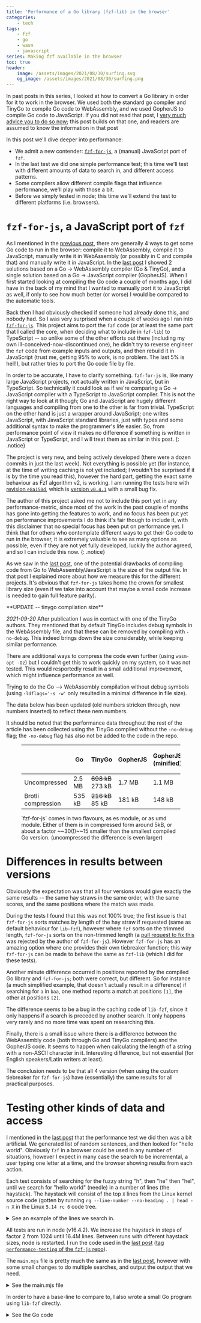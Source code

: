 ```yaml
---
title: 'Performance of a Go library (fzf-lib) in the browser'
categories:
    - tech
tags:
    - fzf
    - go
    - wasm
    - javascript
series: Making fzf available in the browser
toc: true
header:
    image: /assets/images/2021/08/30/surfing.svg
    og_image: /assets/images/2021/08/30/surfing.png
---
```


In past posts in this series, I looked at how to convert a Go library in order for it to work in the browser.
We used both the standard go compiler and TinyGo to compile Go code to WebAssembly, and we used GopherJS to compile Go code to JavaScript.
If you did not read that post, I [very much advice you to do so now](./2021-08-10-using-a-go-library-fzf-lib-in-the-browser.md); this post builds on that one, and readers are assumed to know the information in that post 

In this post we'll dive deeper into performance:
- We admit a new contender: [`fzf-for-js`](https://github.com/ajitid/fzf-for-js), a (manual) JavaScript port of `fzf`.
- In the last test we did one simple performance test; this time we'll test with different amounts of data to search in, and different access patterns.
- Some compilers allow different compile flags that influence performance, we'll play with those a bit.
- Before we simply tested in node; this time we'll extend the test to different platforms (i.e. browsers).

# `fzf-for-js`, a JavaScript port of `fzf`
As I mentioned in the [previous post](./2021-08-10-using-a-go-library-fzf-lib-in-the-browser.md), there are generally 4 ways to get some Go code to run in the browser: compile it to WebAssembly, compile it to JavaScript, manually write it in WebAssembly (or possibly in C and compile that) and manually write it in JavaScript.
In the [last post](./2021-08-10-using-a-go-library-fzf-lib-in-the-browser.md) I showed 2 solutions based on a Go → WebAssembly compiler (Go & TinyGo), and a single solution based on a Go → JavaScript compiler (GopherJS).
When I first started looking at compiling the Go code a couple of months ago, I did have in the back of my mind that I wanted to manually port it to JavaScript as well, if only to see how much better (or worse) I would be compared to the automatic tools.

Back then I had obviously checked if someone had already done this, and nobody had. So I was very surprised when a couple of weeks ago I ran into [`fzf-for-js`](https://github.com/ajitid/fzf-for-js).
This project aims to port the `fzf` code (or at least the same part that I called the core, when deciding what to include in `fzf-lib`) to TypeScript -- so unlike some of the other efforts out there (including my own ill-conceived-now-discontinued one), he didn't try to reverse engineer the `fzf` code from example inputs and outputs, and then rebuild it in JavaScript (trust me, getting 95% to work, is no problem. The last 5% is hell!), but rather tries to port the Go code file by file.

In order to be accurate, I have to clarify something.
`fzf-for-js` is, like many large JavaScript projects, not actually written in JavaScript, but in TypeScript.
So technically it could look as if we're comparing a Go → JavaScript compiler with a TypeScript to JavaScript compiler.
This is not the right way to look at it though; Go and JavaScript are hugely different languages and compiling from one to the other is far from trivial.
TypeScript on the other hand is just a wrapper around JavaScript; one writes JavaScript, with JavaScript standard libraries, just with types and some additional syntax to make the programmer's life easier.
So, from performance point of view it makes no difference if something is written in JavaScript or TypeScript, and I will treat them as similar in this post.
{: .notice}

The project is very new, and being actively developed (there were a dozen commits in just the last week).
Not everything is possible yet (for instance, at the time of writing caching is not yet included; I wouldn't be surprised if it is by the time you read this), however the hard part, getting the exact same behaviour as Fzf algorithm v2, is working.
I am running the tests here with [revision `e8a150d`](https://github.com/ajitid/fzf-for-js/tree/e8a150db6d2e452a93799f79b627eddf78897809), which is [version `v0.4.1`](https://github.com/ajitid/fzf-for-js/releases/tag/v0.4.1) with a small bug fix.

The author of this project asked me not to include this port yet in any performance-metric, since most of the work in the past couple of months has gone into getting the features to work, and no focus has been put yet on performance improvements 
I do think it's fair though to include it, with this disclaimer that no special focus has been put on performance yet.
I think that for others who contemplate different ways to get their Go code to run in the browser, it is extremely valuable to see as many options as possible, even if they are not yet fully developed, luckily the author agreed, and so I can include this now.
{: .notice}

As we saw in the [last post](./2021-08-10-using-a-go-library-fzf-lib-in-the-browser.md), one of the potential drawbacks of compiling code from Go to WebAssembly/JavaScript is the size of the output file.
In that post I explained more about how we measure this for the different projects.
It's obvious that `fzf-for-js` takes home the crown for smallest library size (even if we take into account that maybe a small code increase is needed to gain full feature parity).

<div class="notice" markdown="1">
**UPDATE -- tinygo compilation size**

*2021-09-20* After publication I was in contact with one of the TinyGo authors.
They mentioned that by default TinyGo includes debug symbols in the WebAssembly file, and that these can be removed by compiling with `-no-debug`.
This indeed brings down the size considerably, while keeping similar performance.

There are additional ways to compress the code even further (using `wasm-opt -Oz`) but I couldn't get this to work quickly on my system, so it was not tested.
This would resportedly result in a small additional improvement, which might influence performance as well.

Trying to do the Go --> WebAssembly compilation without debug symbols (using `-ldflags='-s -w'` only resulted in a minimal difference in file size).


The data below has been updated (old numbers stricken through, new numbers inserted) to reflect these nem numbers.

It should be noted that the performance data throughout the rest of the article has been collected using the TinyGo compiled without the `-no-debug` flag; the `-no-debug` flag has also not be added to the code in the repo.
</div>

<figure markdown="1">

| |Go | TinyGo | GopherJS | GopherJS (minified) | `fzf-for-js` (es) | `fzf-for-js` (umd)
|-|---|--------|----------|---------------------|-------------------|-------------------
| Uncompressed| 2.5 MB | ~~698 kB~~ 273 kB | 1.7 MB | 1.1 MB | 13.7 kB | 14.7 kB |
| Brotli compression | 535 kB | ~~216 kB~~ 85 kB | 181 kB | 148 kB | 4.9 kB | 5.2 kB |

<figcaption markdown="1">`fzf-for-js` comes in two flavours, as es module, or as umd module. Either of them is in compressed form around 5kB, or about a factor ~~30(!)~~15 smaller than the smallest compiled Go version. (uncompressed the difference is even larger)
</figcaption>
</figure>

# Differences in results between versions
Obviously the expectation was that all four versions would give exactly the same results -- the same hay straws in the same order, with the same scores, and the same positions where the match was made.

During the tests I found that this was not 100% true; the first issue is that `fzf-for-js` sorts matches by length of the hay straw if requested (same as default behaviour for `lib-fzf`), however where `fzf` sorts on the trimmed length, `fzf-for-js` sorts on the non-trimmed length (a [pull request to fix this](https://github.com/ajitid/fzf-for-js/pull/72) was rejected by the author of `fzf-for-js`).
However `fzf-for-js` has an amazing option where one provides their own tiebreaker function; this way `fzf-for-js` can be made to behave the same as `fzf-lib` (which I did for these tests).

Another minute difference occurred in positions reported by the compiled Go library and `fzf-for-js`; both were correct, but different. So for instance (a much simplified example, that doesn't actually result in a difference) if searching for `a` in `baa`, one method reports a match at positions `[1]`, the other at positions `[2]`.

The difference seems to be a bug in the caching code of `lib-fzf`, since it only happens if a search is preceded by another search.
It only happens very rarely and no more time was spent on researching this.

Finally, there is a small issue where there is a difference between the WebAssembly code (both through Go and TinyGo compilers) and the GopherJS code.
It seems to happen when calculating the length of a string with a non-ASCII character in it.
Interesting difference, but not essential (for English speakers/Latin writers at least).

The conclusion needs to be that all 4 version (when using the custom tiebreaker for `fzf-for-js`) have (essentially) the same results for all practical purposes.

# Testing other kinds of data and access
I mentioned in the [last post](./2021-08-10-using-a-go-library-fzf-lib-in-the-browser.md) that the performance test we did then was a bit artificial.
We generated list of random sentences, and then looked for "hello world".
Obviously `fzf` in a browser could be used in any number of situations, however I expect in many case the search to be incremental, a user typing one letter at a time, and the browser showing results from each action.

Each test consists of searching for the fuzzy string "h", then "he" then "hel", until we search for "hello world" (needle) in a number of lines (the haystack).
The haystack will consist of the top `X` lines from the Linux kernel source code (gotten by running `rg --line-number --no-heading . | head -n X` in the Linux `5.14 rc 6` code tree.

<details markdown="1">
<summary>See an example of the lines we search in.</summary>
```
sound/last.c:22:		}
sound/last.c:23:	}
sound/last.c:24:	if (ok == 0)
sound/last.c:25:		printk(KERN_INFO "  No soundcards found.\n");
sound/last.c:26:	return 0;
sound/last.c:27:}
sound/last.c:29:late_initcall_sync(alsa_sound_last_init);
kernel/configs.c:1:// SPDX-License-Identifier: GPL-2.0-or-later
kernel/configs.c:2:/*
kernel/configs.c:3: * kernel/configs.c
kernel/configs.c:4: * Echo the kernel .config file used to build the kernel
kernel/configs.c:5: *
kernel/configs.c:6: * Copyright (C) 2002 Khalid Aziz <khalid_aziz@hp.com>
kernel/configs.c:7: * Copyright (C) 2002 Randy Dunlap <rdunlap@xenotime.net>
kernel/configs.c:8: * Copyright (C) 2002 Al Stone <ahs3@fc.hp.com>
kernel/configs.c:9: * Copyright (C) 2002 Hewlett-Packard Company
kernel/configs.c:10: */
kernel/configs.c:12:#include <linux/kernel.h>
kernel/configs.c:13:#include <linux/module.h>
kernel/configs.c:14:#include <linux/proc_fs.h>
kernel/configs.c:15:#include <linux/seq_file.h>
kernel/configs.c:16:#include <linux/init.h>
kernel/configs.c:17:#include <linux/uaccess.h>
kernel/configs.c:19:/*
kernel/configs.c:20: * "IKCFG_ST" and "IKCFG_ED" are used to extract the config data from
kernel/configs.c:21: * a binary kernel image or a module. See scripts/extract-ikconfig.
kernel/configs.c:22: */
kernel/configs.c:23:asm (
kernel/configs.c:24:"	.pushsection .rodata, \"a\"		\n"
kernel/configs.c:25:"	.ascii \"IKCFG_ST\"			\n"
kernel/configs.c:26:"	.global kernel_config_data		\n"
kernel/configs.c:27:"kernel_config_data:				\n"
kernel/configs.c:28:"	.incbin \"kernel/config_data.gz\"	\n"
kernel/configs.c:29:"	.global kernel_config_data_end		\n"
kernel/configs.c:30:"kernel_config_data_end:			\n"
kernel/configs.c:31:"	.ascii \"IKCFG_ED\"			\n"
kernel/configs.c:32:"	.popsection				\n"
kernel/configs.c:33:);
kernel/configs.c:35:#ifdef CONFIG_IKCONFIG_PROC
kernel/configs.c:37:extern char kernel_config_data;
kernel/configs.c:38:extern char kernel_config_data_end;
kernel/configs.c:40:static ssize_t
kernel/configs.c:41:ikconfig_read_current(struct file *file, char __user *buf,
kernel/configs.c:42:		      size_t len, loff_t * offset)
kernel/configs.c:43:{
kernel/configs.c:44:	return simple_read_from_buffer(buf, len, offset,
kernel/configs.c:45:				       &kernel_config_data,
kernel/configs.c:46:				       &kernel_config_data_end -
kernel/configs.c:47:				       &kernel_config_data);
kernel/configs.c:48:}
kernel/configs.c:50:static const struct proc_ops config_gz_proc_ops = {
kernel/configs.c:51:	.proc_read	= ikconfig_read_current,
kernel/configs.c:52:	.proc_lseek	= default_llseek,
kernel/configs.c:53:};
kernel/configs.c:55:static int __init ikconfig_init(void)
kernel/configs.c:56:{
kernel/configs.c:57:	struct proc_dir_entry *entry;
kernel/configs.c:59:	/* create the current config file */
kernel/configs.c:60:	entry = proc_create("config.gz", S_IFREG | S_IRUGO, NULL,
kernel/configs.c:61:			    &config_gz_proc_ops);
kernel/configs.c:62:	if (!entry)
kernel/configs.c:63:		return -ENOMEM;
kernel/configs.c:65:	proc_set_size(entry, &kernel_config_data_end - &kernel_config_data);
kernel/configs.c:67:	return 0;
kernel/configs.c:68:}
kernel/configs.c:70:static void __exit ikconfig_cleanup(void)
kernel/configs.c:71:{
kernel/configs.c:72:	remove_proc_entry("config.gz", NULL);
kernel/configs.c:73:}
kernel/configs.c:75:module_init(ikconfig_init);
kernel/configs.c:76:module_exit(ikconfig_cleanup);
kernel/configs.c:78:#endif /* CONFIG_IKCONFIG_PROC */
kernel/configs.c:80:MODULE_LICENSE("GPL");
kernel/configs.c:81:MODULE_AUTHOR("Randy Dunlap");
kernel/configs.c:82:MODULE_DESCRIPTION("Echo the kernel .config file used to build the kernel");
block/blk-core.c:1:// SPDX-License-Identifier: GPL-2.0
block/blk-core.c:2:/*
block/blk-core.c:3: * Copyright (C) 1991, 1992 Linus Torvalds
block/blk-core.c:4: * Copyright (C) 1994,      Karl Keyte: Added support for disk statistics
block/blk-core.c:5: * Elevator latency, (C) 2000  Andrea Arcangeli <andrea@suse.de> SuSE
block/blk-core.c:6: * Queue request tables / lock, selectable elevator, Jens Axboe <axboe@suse.de>
block/blk-core.c:7: * kernel-doc documentation started by NeilBrown <neilb@cse.unsw.edu.au>
block/blk-core.c:8: *	-  July2000
block/blk-core.c:9: * bio rewrite, highmem i/o, etc, Jens Axboe <axboe@suse.de> - may 2001
block/blk-core.c:10: */
block/blk-core.c:12:/*
block/blk-core.c:13: * This handles all read/write requests to block devices
block/blk-core.c:14: */
block/blk-core.c:15:#include <linux/kernel.h>
block/blk-core.c:16:#include <linux/module.h>
block/blk-core.c:17:#include <linux/backing-dev.h>
block/blk-core.c:18:#include <linux/bio.h>
block/blk-core.c:19:#include <linux/blkdev.h>
block/blk-core.c:20:#include <linux/blk-mq.h>
block/blk-core.c:21:#include <linux/blk-pm.h>
block/blk-core.c:22:#include <linux/highmem.h>
block/blk-core.c:23:#include <linux/mm.h>
block/blk-core.c:24:#include <linux/pagemap.h>
block/blk-core.c:25:#include <linux/kernel_stat.h>
block/blk-core.c:26:#include <linux/string.h>
```
</details>

All tests are run in node (v16.4.2).
We increase the haystack in steps of factor 2 from 1024 until 16.4M lines.
Between runs with different haystack sizes, node is restarted.
I run the code used in the [last post](./2021-08-10-using-a-go-library-fzf-lib-in-the-browser.md) ([tag `performance-testing` of the `fzf-js` repo](https://github.com/reinhrst/fzf-js/releases/tag/performance-testing)).

The `main.mjs` file is pretty much the same as in the [last post](./2021-08-10-using-a-go-library-fzf-lib-in-the-browser.md), however with some small changes to do multiple searches, and output the output that we need.

<details markdown="1">
<summary>See the main.mjs file</summary>
The version compatible with the Go interface
```javascript
import {createReadStream} from "fs"
import {Writable} from "stream"


function memoryUsageInMiB() {
  const memUsage = process.memoryUsage()
  let memUsageMiB = {}
  for (let key in memUsage) {
    memUsageMiB[key] = memUsage[key] / 1024 / 1024
  }
  return memUsageMiB
}

function increase(s, start) {
  let items = []
  for (let i=start; i <= s.length; i++) {
    items.push(s.slice(0, i));
  }
  return items
}

const filename = process.argv[2]

let startTime = Date.now()

function logTime(message) {
  const now = Date.now()
  console.log(message, now, now - startTime)
}

async function readLinesFromFile(filename) {
  const p = new Promise((resolve, _reject) => {

    let buffer = ""
    const lines = []
    const writableStream = new Writable({
      write: (chunk, _encoding, next) => {
        buffer += chunk.toString()
        let index
        while ((index = buffer.indexOf("\n")) != -1) {
          lines.push(buffer.slice(0, index))
          buffer = buffer.slice(index + 1)
        }
        next()
      },
      final: (callback) => {
        if (buffer.length > 0) {
          lines.push(buffer)
        }
        callback()
        resolve(lines)
      }
    })
    createReadStream(filename, "utf-8").pipe(writableStream)
  })
  return p
}

console.log("fzf-type:", process.argv[1].split("/").slice(-2, -1)[0])
logTime("start")
import {Fzf} from "./index.mjs"
logTime("js/wasm loaded")
const lines = await readLinesFromFile(filename)
logTime(`lines.txt loaded: ${lines.length} lines`)

SetStartTime("" + startTime)
logTime("startTimeSet")

const needles = [
  ...increase("hello world", 1)
]

const myFzf = new Fzf(lines)
logTime("Fzf initialized")
let searchStartTime = Date.now()
let searchTotalTime = 0
let i = 0

myFzf.addResultListener((result) => {
  logTime("Search done")
  console.log("Searching for '" + result.needle + "' resulted in " + result.matches.length + " results.")
  const timePassed = Date.now() - searchStartTime
  searchTotalTime += timePassed
  console.log("---", filename, timePassed, searchTotalTime, result.needle)
  setTimeout(searchNext, 0)
})

function searchNext() {
  if (i < needles.length) {
    searchStartTime = Date.now()
    myFzf.search(needles[i++]);
  } else {
    console.log(memoryUsageInMiB())
  }
}

searchNext()
```

The `fzf-for-js` has a slightly different ending:
```javascript
const myFzf = new Fzf(lines, {match: extendedMatch, tiebreakers: [ byLengthAsc ]})
logTime("Fzf initialized")
let searchStartTime
let searchTotalTime = 0

for (const needle of needles) {
  searchStartTime = Date.now()
  console.log("Search start: ", needle)
  let result = myFzf.find(needle)
  console.log("done")
  logTime("Search done")
  console.log("Searching for '" + needle + "' resulted in " + result.length + " results.")
  const timePassed = Date.now() - searchStartTime
  searchTotalTime += timePassed
  console.log("---", filename, timePassed, searchTotalTime, needle)
}
console.log(memoryUsageInMiB())
```
</details>

In order to have a base-line to compare to, I also wrote a small Go program using `lib-fzf` directly.

<details markdown="1">
<summary>See the Go code</summary>
```go
package main

import (
    "github.com/reinhrst/fzf-lib"
    "time"
    "os"
    "bufio"
    "fmt"
)

var startTime int

func now() int {
    return int(time.Now().UnixNano() / 1e6)
}

func logTime(message string) {
    t := now()
    println(message, t, t - startTime)
}

func increment(s string) []string {
    var list []string
    for i := 0; i< len(s); i++ {
        list = append(list, s[:i + 1])
    }
    return list
}


func main() {
    println("fzf-type: go-native")
    logTime("start")
    filename := os.Args[1]
    file, err := os.Open(filename)
    if err != nil {
        fmt.Println(err)
    }
    defer file.Close()
 
    scanner := bufio.NewScanner(file)
    var lines []string
    for scanner.Scan() {
        line := scanner.Text()
        if (line != "") {
            lines = append(lines, line)
        }
    }
    logTime(fmt.Sprintf("lines.txt loaded: %d lines", len(lines)))

    var startSearch int
    var totalSearch int
    myFzf := fzf.New(lines, fzf.DefaultOptions())
    logTime("Fzf initialized")
    needles := increment("hello world")
    for _, needle := range needles {
        startSearch = now()
        myFzf.Search(needle)
        result, more := <- myFzf.GetResultChannel()
        if !more {
            break;
        }
        elapsed := now() - startSearch
        totalSearch += elapsed
        println("Searching for '" + needle + "' resulted in", len(result.Matches), "results")
        println("---", filename, elapsed, totalSearch, needle)
        println("+++", filename, elapsed, totalSearch, needle)
    }

}
```
</details>

## Memory
Let's start by seeing how much memory each process uses.

I use `time -v` to print memory information after a process has ended, and record the `Maximum resident set size (kbytes):` line.
Node is started using the `--max-old-space-size=15000` parameter, in order to give it (almost) all memory I have in my laptop.
Below are the results.

Obviously memory increases with haystack size.
In order to get meaningful plots, we will plot memory and execution time in this article always divided by haystack size.

Data is also available in table-format (but hidden), click the "See memory usage table" message below to see the table data.

<details markdown="1">
<summary>See memory usage table</summary>
<figure markdown="1">

{% include_relative tables/images/2021/08/30/memory_per_straw.md %}

<figcaption>Memory in MiB (Memory divided by haystack size in kiB)</figcaption>
</figure>
</details>

{%include figure
    image_path="/assets/images/2021/08/30/memory_per_straw.svg"
    alt="graph of memory usage"
    caption="Memory divided by haystack size (obviously) decreases with increasing haystack (since overhead is smaller percentage). Relative differences are interesting."
%}

Note that I'm pushing the system to the limit, and not all compilation methods deal well with large input files (they give out-of-memory errors), hence the gaps.
Only native Go and `fzf-for-js` manage to deal with a haystack size of 2M and 4M, and only native Go is able to do 16M.

## Execution time

The execution time is the time from the moment we have finished reading the haystack into JavaScript (but not yet inited the Fzf object), until the last search finishes.

In the graph I show how the time is used: the lowest (darker) block is the time spent in `new Fzf()`, basically loading the haystack into fzf.
The blocks above are each for 1 extra typed letter; so the second block from the bottom is for searching "h", the third is for "he", the fourth for "hel", etc.
The lighter blocks on top are for when the needle starts to be 2 words, so "hello ", "hello w", "hello wo", etc.

<details markdown="1">
<summary>See execution time table</summary>
<figure markdown="1">
{% include_relative tables/images/2021/08/30/performance.md %}

<figcaption>Total time in seconds (time divided by haystack size in microseconds). Note that this is the time for the init plus 11 searches combined, not the time for a single search.</figcaption>
</figure>
</details>

{%include figure
    image_path="/assets/images/2021/08/30/performance.svg"
    alt="graph of execution time"
    caption="Execution time divided by haystack size. The Go (native) bars are so small as to be almost invisible."
%}

There are a number of interesting observations in this graph.

First (and I think it will not surprise anyone) is that native Go code is the fastest (almost invisible in the graph).
It does help that Native Go is the only one that is able to use multiple cores (see also my [previous post](./2021-08-10-using-a-go-library-fzf-lib-in-the-browser.md)), but also, `fzf` was optimised to run super fast, on native Go.

Next, for relatively small haystack sizes (until <katex-inline>2^{12}</katex-inline> = 4096), Go and TinyGo seem to offer the fastest solutions -- although total runtime for the full iteration (init + 11 searches) is around 100ms at this numbers, so it's questionable that it actually matters much which is faster here.
For larger sizes, `fzf-for-js` is about twice as fast as Go and TinyGo.
GopherJS always is the slowest solution.

At larger haystack sizes, performance starts to suffer a lot.
Especially TinyGo suffers here; at a haystack of 1M, total runtime goes from 23 seconds (for 512k straws) to over 600 seconds.
At haystack size of 2M, searching it takes more than 7 hours (as compared to 2 seconds for native Go ;)).
This is all due to runaway Garbage Collection, as we'll see later.

Something else that can be seen is that for all methods except `fzf-for-js`, contributions of the light-coloured searches (search for "hello " + something) is very small.
This is because `fzf-lib` uses its cache to quickly limit the search-set to only those straws that matched "hello", meaning that any additional search is relatively fast.
As mentioned, `fzf-for-js` does not have caching yet, so the contribution of the light-coloured items is much larger.

The goal of this blog is not to pick a winner, but `fzf-for-js` is clearly the winner here ;) , since it performs fastest (of all web-based solutions), and does not crash for large haystacks.

## Execution time: Search algorithm only
We saw [in the last post on the subject](./2021-08-10-using-a-go-library-fzf-lib-in-the-browser.md), that a large part of execution time for the WebAssembly based solutions is spent on copying/encoding/decoding data between Go/WebAssembly and JavaScript.
In that post I showed a quick speedup using JSON, and proposed some solutions to further speed up this interface.
True enough, a large part of the execution time seen in the previous section, is spent on transferring data between the two layers.

Rather than looking for specific speedups now, it may be interesting to take the idea to its extreme: measure only the clean running time of of the algorithm, not caring about the setup  (`new Fzf()`) cost or the time it takes to send the search request from JavaScript to Go, or the result back.
This will obviously not influence the go-native timings, or `fzf-for-js`.
GopherJS may see a very small speedup, but the WebAssembly code should benefit a lot from this.

<details markdown="1">
<summary>See algorithm execution time table</summary>
<figure markdown="1">

{% include_relative tables/images/2021/08/30/performance-per-straw-no-interface.md %}

<figcaption>Total time in seconds (time divided by haystack size in microseconds)</figcaption>
</figure>
</details>

{%include figure
    image_path="/assets/images/2021/08/30/performance-per-straw-no-interface.svg"
    alt="graph of execution time for the core algorithm"
    caption="Execution time divided by haystack size (only the algorithm)"
%}

Both Go and TinyGo now perform better than `fzf-for-js` up until 2<sup>18</sup> = 250k items in the haystack; however at closer inspection one can see that searching the first five strings ("h", "he", "hel", "hell", and "hello") the three methods are pretty similar.
Only in the light part of the bar does `fzf-for-js` spend much more time than the WebAssembly methods.
This is due to the fact that `lib-fzf` relies heavily on caching here; it only searches in the (cached) subset of lines that match "hello".
As I mentioned before, caching is on the roadmap for `fzf-for-js`, which should make it just as fast as the two WebAssembly based methods.

I should stress again that this test is only on the pure algorithm, without returning the data to JavaScript; returning data to JavaScript is instantaneous for `fzf-for-js`, where for the other 2 methods there is overhead, no matter how many smart tricks one uses there.

From careful inspection of the graph, another interesting thing can be observed.
(Especially) TinyGo sometimes has long delays in places where one would not expect them; for instance at 2<sup>17</sup> and 2<sup>18</sup> we see pink blocks that are much taller than the ones below them, meaning that a search for a longer string too much longer (there are even long light-pink blocks, for searches that should have been near instantaneous).

Obviously the system is doing more work than it needs to during that time, so there is possibility for further optimisation.
I have a strong hunch that this is due to the garbage collector ([also due to Surma's experience with this](https://surma.dev/things/js-to-asc/index.html)); we'll look at this in the next section.

## Play with the Garbage Collection
Both Go and JavaScript use [Garbage Collection](https://en.wikipedia.org/wiki/Garbage_collection_(computer_science)), a method to determine which parts of memory are no longer needed and can be reused.
When compiling Go to WebAssembly, one of the items that is compiled in, is this Garbage Collection.
Without going too much into detail, the overhead of Garbage Collection can in certain cases result in considerable slowdown.
Especially if we see unexpected hick-ups (as I showed in the last section; places where there is a slowdown that I cannot explain from the way the algorithm works), Garbage Collection is a good suspect.

Rather than looking too much into the details of Garbage Collection (there are many better resources out there for that), let's just see what happens when we switch it off altogether.
This is obviously a bad idea unless you know what you're doing; switching off Garbage Collection means that memory usage will only every grow, never contract; we only switch it off to see what happens to the speed; **don't do this at home on your production code!!!**.

Go allows switching off Garbage Collection at runtime using `debug.SetGCPercent(-1)`.
In TinyGo this is not supported, however TinyGo has a compiler option `--gc=leaking`, which also switches off Garbage Collection.
GopherJS (and `fzf-forjs`) use JavaScript Garbage Collection, and this is not something we can switch off.

Below you can see the results with GC on vs GC off; GopherJS and `fzf-for-js` are not present since we cannot control GC there.
We again show only the time in the algorithm itself, not the time used for communicating with JavaScript.

<details markdown="1">
<summary>See algorithm execution time table</summary>
<figure markdown="1">

{% include_relative tables/images/2021/08/30/performance-no-gc.md %}

<figcaption>Total time in seconds (time divided by haystack size in microseconds)</figcaption>
</figure>
</details>

{%include figure
    image_path="/assets/images/2021/08/30/performance-no-gc.svg"
    alt="graph of execution time for the core algorithm"
    caption="Execution time divided by haystack size (only the algorithm)"
%}


For native Go, there is only a small speed-up from switching off the GC.
Go WebAssembly is a slightly more complex story: for relatively small hay stack sizes, the version without GC performs 10-20% better, however at larger sizes (from 500k items), when the memory pressure is larger, the non-GC version performs worse, and it runs out of memory at 2M items (whereas the version with GC still manages to complete).

TinyGo however is the big surprise (note that TinyGo was also the one where we saw most memory issues before).
The non-GC version is not only 80% (!) faster than the GC version, it is only twice as slow as the native Go version (and remember that the native Go version actually runs multi-core, whereas TinyGo runs single-core; I also quickly compared it to single-core native Go, and it's pretty much the same speed).
TinyGo with Garbage Collection also chocked (for all practical purposes) on a haystack of 2M items, taking multiple hours to complete; without GC it finishes in a couple of seconds.

There is [an interesting article](https://aykevl.nl/2020/09/gc-tinygo) about the TinyGo Garbage Collector; the conclusion is that TinyGo has a very simple GC, which has some advantages (it's small) and disadvantages (it's slow); please read the whole article for nuance.
Also, GC gets slower with the amount of allocated memory; this is fine when used on 64kB RAM on a microcontroller, but (as we see) a large problem on WebAssembly with multiple gigabytes allocated.

<div class="notice" markdown="1">
**Update**

*2021-09-20* Before publication I reached out to Ayke van Laethem, the author of [the article linked above](https://aykevl.nl/2020/09/gc-tinygo) (and as it turned out the person who wrote the GC for TinyGo :)) for a comment.
Because of different reasons I unfortunately only manage to include the reply today (link to WebAssembly GC proposal is mine).

*The GC is indeed not very well optimized yet, as you found out. I wrote it so that there was a GC at all (Go is hard to use without GC) but very little work has gone into optimizing it. In general, most work on TinyGo is focused on correctness and compatibility. There are a few ways in which it can be optimized:*
* *The GC itself is incredibly simple. It's basically the same GC as is used in MicroPython. It's probably possible to optimize it algorithmically.*
* *One specific optimization that will likely have a big effect, is making sure there is enough room for the GC to work. Right now, if there are 10 allocations in a row that all allocate 16 bytes, and there are only 32 bytes left in the available memory space, it will run the GC 5 times which is obviously very inefficient. Simply making the heap area larger in this case would solve this performance cliff. This might be a relatively small change.*
* *There is work on a [native GC for WebAssembly](https://github.com/WebAssembly/gc) (reusing the JavaScript GC already built into browsers). I'm following this with great interest. If this GC lands in browsers and is usable from TinyGo/LLVM, I think this will improve performance massively because browsers have already optimized their GC a lot.*

*So this will likely improve in the future, but when and how is still a bit uncertain.*


As I mentioned before, I would be very interested to see how TinyGo will perform with a faster GC implementation!
</div>

### Memory usage and garbage collection
It's obviously interesting to see what happens to the memory footprint if we switch off Garbage Collection.
We can see that GC results in less memory being used, however we are doing a very limited test.
A lot of memory will be allocated to initialize `Fzf()` which will never be returned or reused until the program ends.
Then each search allocates memory to store the result; in theory this memory could be GC'd and reused after each iteration, however (and this is just a hunch) I expect these memory slices to be relatively small compared to the rest of the memory used.
As a result, there is little memory that can be cleared are reused.

If we were (for instance) to do many more searches (especially many with large result sets), or we were to create and destroy multiple Fzf() objects in a row, we should see real differences here.

<details markdown="1">
<summary>See memory usage table</summary>
<figure markdown="1">

{% include_relative tables/images/2021/08/30/memory-no-gc.md %}

<figcaption>Memory in MiB (Memory divided by haystack size in kiB)</figcaption>
</figure>
</details>

{%include figure
    image_path="/assets/images/2021/08/30/memory-no-gc.svg"
    alt="graph of memory usage"
    caption="Memory divided by haystack size"
%}

### Conclusion (of non-GC work)
It is very impressive that TinyGo (without GC) is almost as fast as native Go.
This statement comes with 2 big Buts though:
- You should almost never every run in production with GC disabled, and with GC it's getting very slow when allocated memory grows.
- The timings we show here are only for the pure algorithm; I don't measure the time for communicating with JavaScript. For example, for 500k items, TinyGo went from 7 seconds to 1 second by switching off GC, however if we take the end-to-end run into account (including JS), it goes from 21 seconds down to 10 seconds, a good improvement but still slower than `fzf-for-js`'s 7 seconds.

I do think that we can draw some conclusions however from the results in this section:
- Considering that the TinyGo (no GC) code is almost as fast as single-core native Go code shows to me that the TinyGo WebAssembly compiler is very capable (which may make sense considering that it's actually using LLVM to do the compilation).
- It also shows that TinyGo will need to work on their Garbage Collection algorithm if they want to compete seriously in the WebAssembly arena.
- It shows that WebAssembly code *can* actually be as fast as native code; at least, for the `fzf` algorithm.

Especially the last line is interesting.
It means that if someone were to write `lib-fzf` in C (without Garbage Collection; or write it in Go in such a way that Garbage Collection would not be necessary) and compile it to WebAssembly, it would be able to run at near-native speed (even without multi-core support; adding threading to this is a more complicated issue).

## Testing in browsers
Node gives us a nice place to test a bunch of settings, however in the end we want to know how the different solutions perform in the browser.
There is obviously a huge combination of hardware/browsers/browser versions we can test, however I decided to limit my tests to the late-2020 M1 MacBook Pro, and the summer-2021 versions of Safari (14.1.2), Firefox (91.0.2), Chrome (92.0.4515.159) and Microsoft Edge (92.0.902.78), all Apple Silicon Native versions.

For the browser-tests we go back to measuring the full end-to-end time again, so including the setup of Fzf and communication with JavaScript.
The things we're most interested in is determining if there is a difference between the browsers and Node, and possibly certain methods work better in certain browsers than in others.
The investigation we made about the influence of time lost in the Go-JavaScript interface and in Garbage Collection should be equally valid for the browser.

In order to run the tests in the browser, we use the [WebDriver protocol](https://webdriver.io/docs/api/webdriver) to start a new browser session and execute the commands.
In the JavaScript code, we define a promise that resolves into the `console.log` messages, when execution is done.
We can wait on this promise from WebDriver, and get back the result -- there is a 30 second timeout on this call, so we just call it a couple of times, making sure that in the end we get a result.

```bash
PORT=$1
DIRECTORY=$2
FILENAME=$3

echo '**************' ../$FILENAME $DIRECTORY $PORT

SESSION_ID=$(curl -s -X POST "localhost:${PORT}/session" --data '{"capabilities": {}}' -H "Content-Type: application/json; charset=utf-8" | jq '.value.sessionId' | sed 's/"//g'); echo $SESSION_ID
curl -s -X POST "localhost:${PORT}/session/$SESSION_ID/url" --data '{"url": "http://localhost:8000/'"${DIRECTORY}"'/index.html?filename=../'"${FILENAME}"'"}' -H "Content-Type: application/json; charset=utf-8" > /dev/null
for i in $(seq 10); do 
    # just call this multiple times, to avoid the default timeout; if it's done,
    # it should return instantly
    curl -s -X POST "localhost:$PORT/session/${SESSION_ID}/execute/sync" --data '{"script": "{return window.donelogPromise}", "args": []}' -H "Content-Type: application/json; charset=utf-8" > /dev/null
done
echo $(curl -s -X POST "localhost:$PORT/session/${SESSION_ID}/execute/sync" --data '{"script": "{return window.donelogPromise}", "args": []}' -H "Content-Type: application/json; charset=utf-8" | jq .value | sed -E 's/^"|"$//g')
curl -s -X DELETE "localhost:$PORT/session/"$SESSION_ID -H "Content-Type: application/json; charset=utf-8" > /dev/null
```

This obviously results in a whole lot of data, which I've tried to make understandable in different formats; I fear I only succeeded up to a point.

<details markdown="1">
<summary>See browser performance table</summary>
<figure markdown="1">

{% include_relative tables/images/2021/08/30/performance-browsers.md %}

<figcaption>Total time in seconds (time divided by haystack size in microseconds)</figcaption>
</figure>
</details>

{%include figure
    image_path="/assets/images/2021/08/30/performance-browsers.svg"
    alt="graph of performance in browsers"
    caption="Execution time divided by haystack size for Node and browsers"
%}

In the graph above we look at different haystack sizes (x axis), different methods (colours) and then each element has 5 bars, from dark to light.
From left to right (dark to light) these stand for running the code in Node, Firefox, Chrome, Safari and Edge.
So for instance the pink data at 2<sup>17</sup> show that Safari (the fourth bar) ran TinyGo with a haystack size of 128k items the fastest, then Node (1st), then Firefox(2nd), then Chrome (3rd) and finally Edge (the 5th bar).

Even though this data is a bit hard to interpret, we can see some patterns:
- `fzf-for-js` performs best across all browsers
- Node and Chrome perform persistently very good with `fzf-for-js`, Firefox is the worst.
- Firefox (and to a lesser extend Edge) perform badly with GopherJS as well -- note that this is the other JavaScript based fzf.
- On the other hand, Firefox and Safari are fastest at running the Go WebAssembly code (not so much TinyGo, but I expect this is because of the Garbage Collection problems).
- Safari gives up first memory-wise; it refuses to do TinyGo at 1M haystack size, and Go at 2M. It should be noted that I didn't check whether different browsers have different memory space available for JavaScript; it may just be this.
- Edge seems to be twice as slow in WebAssembly as the other browsers.
- Edge and Firefox have most problems with TinyGo, with TinyGo in Edge even at 128k items being about 5-10 times slower than `fzf-for-js`.

------

# Conclusions
When I started this project, I had some questions in mind that I wanted answered.
I will go through them below and give answers.

## If I have a non-trivial Go library like Fzf and I want use it in the browser, how would I go about it
There are three methods for automatically compiling your work into something that runs in the browser: the native Go compiler can compile to WebAssembly, TinyGo can compile to WebAssembly and GopherJS can compile your work into JavaScript.

Of these three methods, only TinyGo gave some problems that it needed the Regular Expressions removed from the source code (because of a bug) and replace one function because it wasn't supported.

An issue with all three methods is that it leads to relatively large file sizes (hundreds of kilobytes to several megabytes) that will need to be transferred to the client.

One needs to create an interface in order to allow communication between the Go and JavaScript code (at least an interface on the Go side, best is to also make one on the JavaScript side); although a recent [question on StackOverflow suggests that maybe this is not necessary](https://stackoverflow.com/questions/67978442/go-wasm-export-functions).

## What about the performance
Performance of the Go code itself ranges from the same speed as single-core native Go code (TinyGo, when Garbage Collection is not making a mess) to about 20 times slower (for GopherJS)
It should be noted here that no special work was done on `fzf-lib` to improve performance in a JavaScript environment, so possibly the factor 20 could go down.

Garbage Collection has a large influence on the performance of TinyGo, so much that at larger datasets TinyGo becomes hundreds of times slower than without GC; if you can manage to write code that doesn't need GC, TinyGo is amazing for performance.

Performance of the Go code itself is only part of the equation though; in my tests the interface between Go and JavaScript took up more time than the Go code itself; this is only an issue for WebAssembly-based methods.
In the [previous post](./2021-08-10-using-a-go-library-fzf-lib-in-the-browser.md) I suggested some solutions, including sending complex arrays as JSON objects, and minimising the amount of data that has to be transferred.
So even though there are solutions, they do require extra work, which may be better spent doing other things.

Performance can fluctuate between browsers, especially Firefox and Edge are often a factor 2 or 3 slower with JavaScript code, and Edge generally runs the Go WebAssembly code twice as slow as other browsers.
TinyGo's performance in browsers is all over the place (especially in Chrome and Edge; sometimes a factor 5 slower), probably because the Garbage Collector reacts differently in different environments.

## Should I consider rewriting it in JavaScript
When I started this blog series, I fully intended to write an fzf implementation in JavaScript in order to compare performance.
Luckily just before I started, I found out that [someone had already done so](https://github.com/ajitid/fzf-for-js) and created `fzf-for-js`.
When I contacted its author, he informed me he didn't think `fzf-for-js` was ready to compete in any performance comparisons yet, since it was still early in its development; I convinced the author to at least let me try and see where the code is.

First of all, the JavaScript code is only 14kB (and 5kB when compressed), meaning it is a factor 30 to 100 smaller than the compiled `fzf-lib` code.

This implementation is about 10 times as slow as the native Go code; as mentioned in the text above, the version I tested did not yet have result caching, which (when implemented) should make it twice as fast.

Because it is pure JavaScript, it doesn't have any performance issues with the interface between JavaScript and Go.
All this means that in end-to-end tests `fzf-for-js` is the fastest, and even if we look at pure algorithm it's much faster than GopherJS and only twice as slow as the WebAssembly versions (which means that once caching is implemented, it should be just as fast).

Additional benefit of having the code in JavaScript is obviously the extensibility (e.g. `fzf-for-js` allows arbitrary sorting functions to determine the sort order of results, whereas the Go code only allows a limited number of sorters).

The code also runs very stably in browsers, with runs in Firefox being about 2 times slower (but as mentioned before, Firefox seems to be slower in executing JavaScript code than other browsers).

So, answering the question of whether one *should* rewrite a Go library into pure JavaScript/TypeScript rather than compiling it with automatic tools, this all depends on the requirements (and note that this is just my experience from this one project).
Compiling is a lot faster, and less error-prone, however both performance and size of a solution written directly in JavaScript/TypeScript are better; and fine-tuning is easier.

In the end, I would say that if you need something that is not going to be the core of your business, where you don't just want to rewrite it to learn from it, and where download size is not that important, automatically compiling from Go is probably the better solution (in this case, use the Go native WebAssembly compiler, which has a much more stable performance than TinyGo).
However if you want something better, you probably want to rewrite it!

## Should I consider rewriting it in something that compiles efficiently into WebAssembly
If you really care about speed, you probably want to go one step further and make something that compiles to optimised WebAssembly.
TinyGo without GC shows that WebAssembly can run at almost the same speed as natively compiled Go.

It should (could) be possible to rewrite the Go library in such a way that it doesn't need GC, in which case TinyGo without GC compilation could be used to get optimised WebAssembly code.
Alternatively one could rewrite the code anew in C (or possibly something like [AssemblyScript](https://www.assemblyscript.org));
After my recent experiences with Garbage Collection, I would be hesitant to use a language that uses GC, however this may not be fully justified.

## How does WebAssembly measure up against JavaScript
It used to be simple: interpreted code was a factor 50-100 slower than compiled code, so if you wanted fast code, you chose compiled (Assembly) code.
These days it's less clear; as you can see from the conclusions above, pure JavaScript comes within a factor 5 of optimal WebAssembly -- and it should be noted that this JavaScript code may still get some speed increases when development focus shifts there.
At the moment JavaScript code is also much easier to deal with; if only because we can just import it as a module (whereas starting a WebAssembly machine is a relatively complex asynchronous operation).

The tests I ran for this post all take seconds, or longer; JavaScript is able to run at these amazing speeds because it's compiled after a couple of runs, so that after a while the code becomes faster.
Because the tests above took a considerable amount of time, this slow startup of JavaScript is not measurable; if one were to time a small function in JavaScript and WebAssembly that is run only once, the differences will be much bigger.

I would argue that if one is to make a library where speed is everything, looking at WebAssembly makes lots of sense (and when compiling from another language as well), but in pretty much all other case native JavaScript/TypeScript is probably what you want.

## What about multi-core work in JavaScript/WebAssembly
JavaScript and WebAssembly are single threaded (so single CPU core) environments; in our tests Node regularly reached over 100% CPU usage, but this is because a second thread is used for JavaScript compilation and other maintenance functions.
It is however possible to use [Web Workers](https://developer.mozilla.org/en-US/docs/Web/API/Web_Workers_API/Using_web_workers) that run in different threads.

For a long time there was a big limitation that different Web Workers do not share any memory; more recently a [SharedArrayBuffer](https://developer.mozilla.org/en-US/docs/Web/JavaScript/Reference/Global_Objects/SharedArrayBuffer) was introduced to allow shared memory between threads, however this is not yet supported in all browsers (Safari being the hold out).

There is an [old issue](https://github.com/golang/go/issues/28631) to have Go WebAssembly output multi threaded code; there seems to be not much progress on it (which may again be because not all browsers support SharedArrayBuffer, and some sort of shared memory is necessary for general purpose Go → multi threaded WebAssembly compilation).

The Fzf algorithm however is uniquely suited for parallelisation, even without shared memory.
Fzf init could divide the haystack into (let's say) 8 parts, start 8 threads and hand a part to each thread.
A search is done and each thread sends back the results in a message, where the main thread combines the results, merging them while keeping the sort order intact.

It would be trilling to do this one day to see what's possible, perhaps a future blog post.

## So, which fzf should I get to use in the browser, and how large can my haystack be (TL;DR)
If this is your question, then probably you missed the goal of this post.

However, I may as well answer it.

I would say: Get [`fzf-for-js`](https://github.com/ajitid/fzf-for-js); no hassle, available [as npm module](https://www.npmjs.com/package/fzf), and works out of the box.
Good code size, good performance overall.

How large the haystack may be obviously depends on how performant one wants their app to be, and what kind of hardware the code runs on.
On my M1 MacBook Pro (one of the faster machines out there), on Node and Chrome, 100k lines of haystack takes about 100ms for a single search (and this scales linearly within reasonable range, up to about 2M lines).
This may sound acceptable, but since by default JavaScript (and WebAssembly for that matter) runs on the main thread, it means locking the browser for 100ms *every time someone types a letter* in the searchbox.
Probably you wouldn't like the browser to lock for more than 50ms at a time or so (if you want a responsive website), meaning you're limited to 50k items on an M1 MacBook Pro on Node/Chrome; probably half that to get that performance over all browsers, and then half that (12.5k lines) to support older hardware.

If you need to search through more items, you can try to put Fzf in a background thread (it will require some work); `fzf-for-js`'s author ~is also working on~ has just released [an asynchronous version of the finder](https://github.com/ajitid/fzf-for-js/commit/21f483678965d0048bfc887e5e8ab1517a6dff45), which both means that searching doesn't block the main thread, and it cancels an old search as soon as a new letter is typed.
